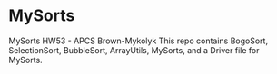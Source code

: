 # MySorts
MySorts HW53 - APCS Brown-Mykolyk 
This repo contains BogoSort, SelectionSort, BubbleSort, ArrayUtils, MySorts, and a Driver file for MySorts.
